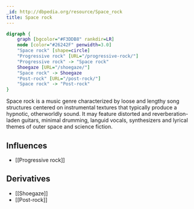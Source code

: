 ```yaml
---
_id: http://dbpedia.org/resource/Space_rock
title: Space rock
---
```


```dot
digraph {
	graph [bgcolor="#F3DDB8" rankdir=LR]
	node [color="#26242F" penwidth=3.0]
	"Space rock" [shape=circle]
	"Progressive rock" [URL="/progressive-rock/"]
	"Progressive rock" -> "Space rock"
	Shoegaze [URL="/shoegaze/"]
	"Space rock" -> Shoegaze
	"Post-rock" [URL="/post-rock/"]
	"Space rock" -> "Post-rock"
}
```

Space rock is a music genre characterized by loose and lengthy song structures centered on instrumental textures that typically produce a hypnotic, otherworldly sound. It may feature distorted and reverberation-laden guitars, minimal drumming, languid vocals, synthesizers and lyrical themes of outer space and science fiction.

## Influences

- [[Progressive rock]]

## Derivatives

- [[Shoegaze]]
- [[Post-rock]]

